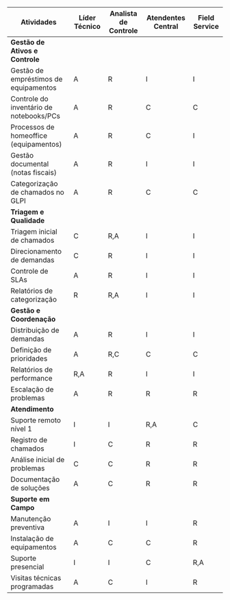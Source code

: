 | Atividades | Líder Técnico | Analista de Controle | Atendentes Central | Field Service |
|------------|---------------|---------------------|-------------------|---------------|
| **Gestão de Ativos e Controle** |
| Gestão de empréstimos de equipamentos | A | R | I | I |
| Controle do inventário de notebooks/PCs | A | R | C | C |
| Processos de homeoffice (equipamentos) | A | R | C | I |
| Gestão documental (notas fiscais) | A | R | I | I |
| Categorização de chamados no GLPI | A | R | C | C |
| **Triagem e Qualidade** |
| Triagem inicial de chamados | C | R,A | I | I |
| Direcionamento de demandas | C | R | I | I |
| Controle de SLAs | A | R | I | I |
| Relatórios de categorização | R | R,A | I | I |
| **Gestão e Coordenação** |
| Distribuição de demandas | A | R | I | I |
| Definição de prioridades | A | R,C | C | C |
| Relatórios de performance | R,A | R | I | I |
| Escalação de problemas | A | R | R | R |
| **Atendimento** |
| Suporte remoto nível 1 | I | I | R,A | C |
| Registro de chamados | I | C | R | R |
| Análise inicial de problemas | C | C | R | R |
| Documentação de soluções | A | C | R | R |
| **Suporte em Campo** |
| Manutenção preventiva | A | I | I | R |
| Instalação de equipamentos | A | C | C | R |
| Suporte presencial | I | I | C | R,A |
| Visitas técnicas programadas | A | C | I | R |
